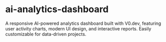 # ai-analytics-dashboard
A responsive AI-powered analytics dashboard built with V0.dev, featuring user activity charts, modern UI design, and interactive reports. Easily customizable for data-driven projects.
